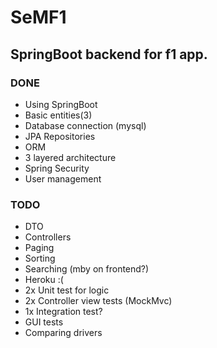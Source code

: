 # SeMF1
## SpringBoot backend for f1 app.


### DONE
- Using SpringBoot
- Basic entities(3)
- Database connection (mysql)
- JPA Repositories
- ORM
- 3 layered architecture
- Spring Security
- User management

### TODO
- DTO
- Controllers
- Paging
- Sorting
- Searching (mby on frontend?)
- Heroku :(
- 2x Unit test for logic
- 2x Controller view tests (MockMvc)
- 1x Integration test?
- GUI tests
- Comparing drivers
